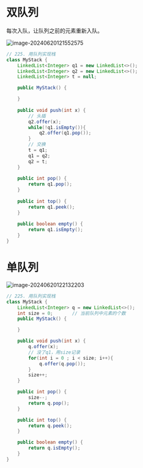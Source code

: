 # 双队列

每次入队，让队列之前的元素重新入队。

![image-20240620121552575](https://cdn.jsdelivr.net/gh/sword4869/pic1@main/images/202406201215619.png)

```java
// 225. 用队列实现栈
class MyStack {
    LinkedList<Integer> q1 = new LinkedList<>();
    LinkedList<Integer> q2 = new LinkedList<>();
    LinkedList<Integer> t = null;

    public MyStack() {

    }
    
    public void push(int x) {
        // 头插
        q2.offer(x);
        while(!q1.isEmpty()){
            q2.offer(q1.pop());
        }
        // 交换
        t = q1;
        q1 = q2;
        q2 = t;
    }
    
    public int pop() {
        return q1.pop();
    }
    
    public int top() {
        return q1.peek();
    }
    
    public boolean empty() {
        return q1.isEmpty();
    }
}
```

# 单队列

![image-20240620122132203](https://cdn.jsdelivr.net/gh/sword4869/pic1@main/images/202406201221245.png)

```java
// 225. 用队列实现栈
class MyStack {
    LinkedList<Integer> q = new LinkedList<>();
    int size = 0;       // 当前队列中元素的个数
    public MyStack() {

    }

    public void push(int x) {
        q.offer(x);
        // 没了q1，用size记录
        for(int i = 0 ; i < size; i++){
            q.offer(q.pop());
        }
        size++;
    }

    public int pop() {
        size--;
        return q.pop();
    }

    public int top() {
        return q.peek();
    }

    public boolean empty() {
        return q.isEmpty();
    }
}
```

